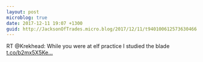 ```yaml
---
layout: post
microblog: true
date: 2017-12-11 19:07 +1300
guid: http://JacksonOfTrades.micro.blog/2017/12/11/t940100612573630466.html
---
```

RT @Krekhead: While you were at elf practice I studied the blade [t.co/b2mx5X5Ke...](https://t.co/b2mx5X5Ke5)
